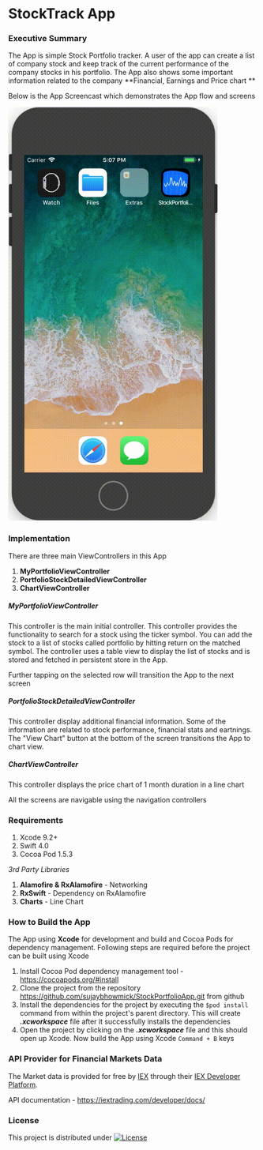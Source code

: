 #  StockTrack App

### Executive Summary

The App is simple Stock Portfolio tracker. A user of the app can create a list of company stock and keep track of the current performance of the company stocks in his portfolio. The App also shows some important information related to the company **Financial, Earnings and Price chart **

Below is the App Screencast which demonstrates the App flow and screens

<a href=""><img src="https://github.com/sujaybhowmick/StockPortfolioApp/blob/master/StockTrackScreenCast.gif?raw=true"></a>

### Implementation

There are three main ViewControllers in this App

1. **MyPortfolioViewController**
2. **PortfolioStockDetailedViewController**
3. **ChartViewController**

##### **MyPortfolioViewController**

This controller is the main initial controller. This controller provides the functionality to search for a stock using the ticker symbol. You can add the stock to a list of stocks called portfolio by hitting return on the matched symbol. The controller uses a table view to display the list of stocks and is stored and fetched in persistent store in the App. 

Further tapping on the selected row will transition the App to the next screen

##### **PortfolioStockDetailedViewController**

This controller display additional financial information. Some of the information are related to stock performance, financial stats and eartnings. The "View Chart" button at the bottom of the screen transitions the App to chart view.

##### **ChartViewController**

This controller displays the price chart of 1 month duration in a line chart

All the screens are navigable using the navigation controllers

### Requirements

1. Xcode 9.2+
2. Swift 4.0
3. Cocoa Pod 1.5.3

*3rd Party Libraries*

1. **Alamofire & RxAlamofire** - Networking
2. **RxSwift** - Dependency on RxAlamofire
3. **Charts** - Line Chart

### How to Build the App

The App using **Xcode** for development and build and Cocoa Pods for dependency management. Following steps are required before the project can be built using Xcode

1. Install Cocoa Pod dependency management tool - https://cocoapods.org/#install
2. Clone the project from the repository https://github.com/sujaybhowmick/StockPortfolioApp.git from github
3. Install the dependencies for the project by executing the `$pod install` command from within the project's parent directory. This will create  ***.xcworkspace*** file after it successfully installs the dependencies
4. Open the project by clicking on the ***.xcworkspace*** file and this should open up Xcode. Now build the App using Xcode `Command + B` keys

### API Provider for Financial Markets Data

The Market data is provided for free by [IEX](https://iextrading.com/developer/) through their [IEX Developer Platform](https://iextrading.com/developer/).

API documentation - https://iextrading.com/developer/docs/

### License

This project is distributed under [![License](https://img.shields.io/badge/License-Apache%202.0-blue.svg)](https://opensource.org/licenses/Apache-2.0)